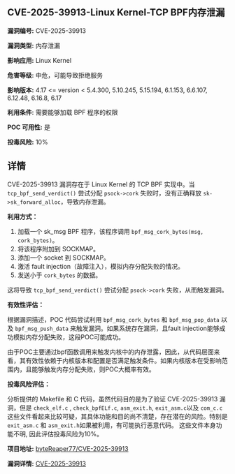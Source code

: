 ## CVE-2025-39913-Linux Kernel-TCP BPF内存泄漏

**漏洞编号:** CVE-2025-39913

**漏洞类型:** 内存泄漏

**影响应用:** Linux Kernel

**危害等级:** 中危，可能导致拒绝服务

**影响版本:** 4.17 <= version < 5.4.300, 5.10.245, 5.15.194, 6.1.153, 6.6.107, 6.12.48, 6.16.8, 6.17

**利用条件:** 需要能够加载 BPF 程序的权限

**POC 可用性:** 是

**投毒风险:** 10%

## 详情

CVE-2025-39913 漏洞存在于 Linux Kernel 的 TCP BPF 实现中。当 `tcp_bpf_send_verdict()` 尝试分配 `psock->cork` 失败时，没有正确释放 `sk->sk_forward_alloc`，导致内存泄漏。

**利用方式：**

1.  加载一个 sk_msg BPF 程序，该程序调用 `bpf_msg_cork_bytes(msg, cork_bytes)`。
2.  将该程序附加到 SOCKMAP。
3.  添加一个 socket 到 SOCKMAP。
4.  激活 fault injection（故障注入），模拟内存分配失败的情况。
5.  发送小于 `cork_bytes` 的数据。

这将导致 `tcp_bpf_send_verdict()` 尝试分配 `psock->cork` 失败，从而触发漏洞。

**有效性评估：**

根据漏洞描述，POC 代码尝试利用 `bpf_msg_cork_bytes` 和 `bpf_msg_pop_data` 以及 `bpf_msg_push_data` 来触发漏洞。如果系统存在漏洞，且fault injection能够成功模拟内存分配失败，这段POC可能成功。

由于POC主要通过bpf函数调用来触发内核中的内存泄露，因此，从代码层面来看，其有效性依赖于内核版本和配置是否满足触发条件。如果内核版本在受影响范围内，且能够触发内存分配失败，则POC大概率有效。

**投毒风险评估：**

分析提供的 Makefile 和 C 代码，虽然代码目的是为了验证 CVE-2025-39913 漏洞，但是 `check_elf.c` , `check_bpfELf.c`, `asm_exit.h`, `exit_asm.c`以及 `com_c.c` 这些文件看起来比较可疑，其具体功能和目的尚不清楚，存在潜在的风险。特别是 `exit_asm.c` 和 `asm_exit.h`如果被利用，有可能执行恶意代码。 这些文件本身功能不明, 因此评估投毒风险为10%。

**项目地址:** [byteReaper77/CVE-2025-39913](https://github.com/byteReaper77/CVE-2025-39913)

**漏洞详情:** [CVE-2025-39913](https://nvd.nist.gov/vuln/detail/CVE-2025-39913)